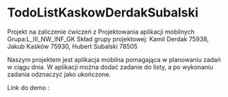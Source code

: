 # TodoListKaskowDerdakSubalski

Projekt na zaliczenie ćwiczeń z Projektowania aplikacji mobilnych Grupa:L_III_NW_INF_GK Skład grupy projektowej: Kamil Derdak 75938, Jakub Kaśków 75930, Hubert Subalski 78505

Naszym projektem jest aplikacja mobilna pomagająca w planowaniu zadań w ciągu dnia. W aplikacji można dodać zadanie do listy, a po wykonaniu zadania odznaczyć jako ukończone.

Link do demo :
